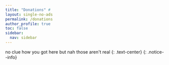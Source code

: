 ```yaml
---
title: "Donations" #
layout: single-no-ads
permalink: /donations
author_profile: true
toc: false
sidebar:
  nav: sidebar
---
```


no clue how you got here but nah those aren't real
{: .text-center}
{: .notice--info}
